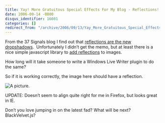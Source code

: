 ```yaml
---
title: Yay! More Gratuitous Special Effects For My Blog - Reflections!
date: 2006-09-14 -0800
disqus_identifier: 16601
categories: []
redirect_from: "/archive/2006/09/13/Yay_More_Gratuitous_Special_Effects_For_My_Blog__Reflections.aspx/"
---
```


From the 37 Signals blog I find out that [reflections are the new
dropshadows](http://37signals.com/svn/archives2/reflections_are_the_new_drop_shadows.php). 
Unfortunately I didn’t get the memo, but at least there is a nice simple
javascript library to [add
reflections](http://cow.neondragon.net/stuff/reflection/) to images.

How long will it take someone to write a Windows Live Writer plugin to
do the same?

So if it is working correctly, the image here should have a reflection.

![A
picture.](https://haacked.com/images/haacked_com/WindowsLiveWriter/YayMoreGratuitousSpecialEffectsForMyBlog_D328/imgp2007_edited%5B4%5D.jpg)

UPDATE: Doesn’t seem to align quite right for me in Firefox, but looks
great in IE.

Don’t you love jumping in on the latest fad? What will be next?
BlackVelvet.js?

